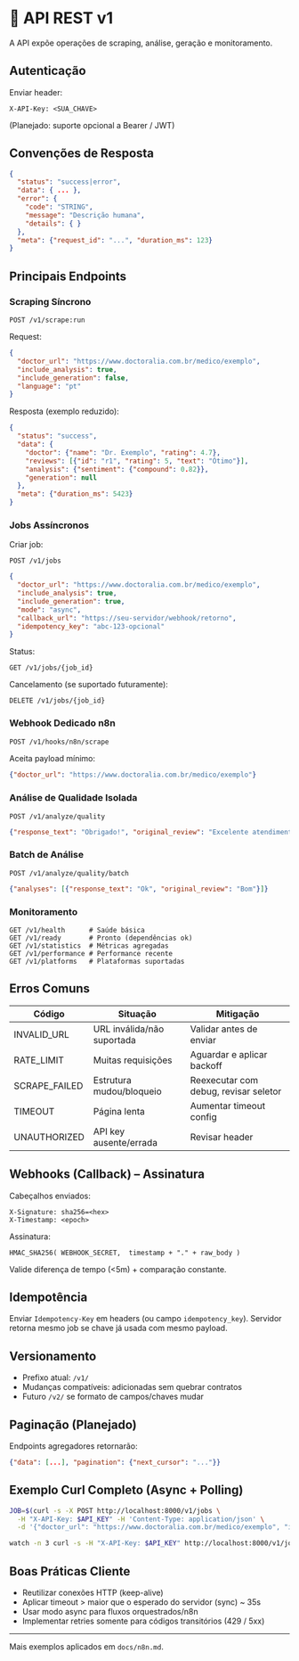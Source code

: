 # 🔌 API REST v1

A API expõe operações de scraping, análise, geração e monitoramento.

## Autenticação

Enviar header:

```api
X-API-Key: <SUA_CHAVE>
```

(Planejado: suporte opcional a Bearer / JWT)

## Convenções de Resposta

```json
{
  "status": "success|error",
  "data": { ... },
  "error": {
    "code": "STRING",
    "message": "Descrição humana",
    "details": { }
  },
  "meta": {"request_id": "...", "duration_ms": 123}
}
```

## Principais Endpoints

### Scraping Síncrono

```text
POST /v1/scrape:run
```

Request:

```json
{
  "doctor_url": "https://www.doctoralia.com.br/medico/exemplo",
  "include_analysis": true,
  "include_generation": false,
  "language": "pt"
}
```

Resposta (exemplo reduzido):

```json
{
  "status": "success",
  "data": {
    "doctor": {"name": "Dr. Exemplo", "rating": 4.7},
    "reviews": [{"id": "r1", "rating": 5, "text": "Ótimo"}],
    "analysis": {"sentiment": {"compound": 0.82}},
    "generation": null
  },
  "meta": {"duration_ms": 5423}
}
```

### Jobs Assíncronos

Criar job:

```text
POST /v1/jobs
```

```json
{
  "doctor_url": "https://www.doctoralia.com.br/medico/exemplo",
  "include_analysis": true,
  "include_generation": true,
  "mode": "async",
  "callback_url": "https://seu-servidor/webhook/retorno",
  "idempotency_key": "abc-123-opcional"
}
```

Status:

```text
GET /v1/jobs/{job_id}
```

Cancelamento (se suportado futuramente):

```text
DELETE /v1/jobs/{job_id}
```

### Webhook Dedicado n8n

```txt
POST /v1/hooks/n8n/scrape
```

Aceita payload mínimo:

```json
{"doctor_url": "https://www.doctoralia.com.br/medico/exemplo"}
```

### Análise de Qualidade Isolada

```text
POST /v1/analyze/quality
```

```json
{"response_text": "Obrigado!", "original_review": "Excelente atendimento"}
```

### Batch de Análise

```text
POST /v1/analyze/quality/batch
```

```json
{"analyses": [{"response_text": "Ok", "original_review": "Bom"}]}
```

### Monitoramento

```text
GET /v1/health      # Saúde básica
GET /v1/ready       # Pronto (dependências ok)
GET /v1/statistics  # Métricas agregadas
GET /v1/performance # Performance recente
GET /v1/platforms   # Plataformas suportadas
```

## Erros Comuns

| Código | Situação | Mitigação |
|--------|----------|-----------|
| INVALID_URL | URL inválida/não suportada | Validar antes de enviar |
| RATE_LIMIT | Muitas requisições | Aguardar e aplicar backoff |
| SCRAPE_FAILED | Estrutura mudou/bloqueio | Reexecutar com debug, revisar seletor |
| TIMEOUT | Página lenta | Aumentar timeout config |
| UNAUTHORIZED | API key ausente/errada | Revisar header |

## Webhooks (Callback) – Assinatura

Cabeçalhos enviados:

```text
X-Signature: sha256=<hex>
X-Timestamp: <epoch>
```

Assinatura:

```text
HMAC_SHA256( WEBHOOK_SECRET,  timestamp + "." + raw_body )
```

Valide diferença de tempo (<5m) + comparação constante.

## Idempotência

Enviar `Idempotency-Key` em headers (ou campo `idempotency_key`). Servidor retorna mesmo job se chave já usada com mesmo payload.

## Versionamento

- Prefixo atual: `/v1/`
- Mudanças compatíveis: adicionadas sem quebrar contratos
- Futuro `/v2/` se formato de campos/chaves mudar

## Paginação (Planejado)

Endpoints agregadores retornarão:

```json
{"data": [...], "pagination": {"next_cursor": "..."}}
```

## Exemplo Curl Completo (Async + Polling)

```bash
JOB=$(curl -s -X POST http://localhost:8000/v1/jobs \
  -H "X-API-Key: $API_KEY" -H 'Content-Type: application/json' \
  -d '{"doctor_url": "https://www.doctoralia.com.br/medico/exemplo", "include_analysis": true, "mode": "async"}' | jq -r '.data.job_id')

watch -n 3 curl -s -H "X-API-Key: $API_KEY" http://localhost:8000/v1/jobs/$JOB | head
```

## Boas Práticas Cliente

- Reutilizar conexões HTTP (keep-alive)
- Aplicar timeout > maior que o esperado do servidor (sync) ~ 35s
- Usar modo async para fluxos orquestrados/n8n
- Implementar retries somente para códigos transitórios (429 / 5xx)

---
Mais exemplos aplicados em `docs/n8n.md`.

